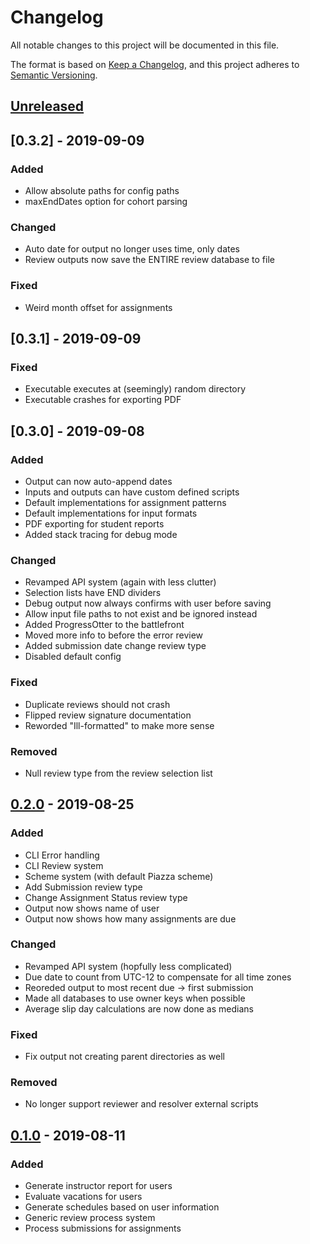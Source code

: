 # Changelog
All notable changes to this project will be documented in this file.

The format is based on [Keep a Changelog](https://keepachangelog.com/en/1.0.0/),
and this project adheres to [Semantic Versioning](https://semver.org/spec/v2.0.0.html).

## [Unreleased]

## [0.3.2] - 2019-09-09
### Added
- Allow absolute paths for config paths
- maxEndDates option for cohort parsing

### Changed
- Auto date for output no longer uses time, only dates
- Review outputs now save the ENTIRE review database to file

### Fixed
- Weird month offset for assignments

## [0.3.1] - 2019-09-09
### Fixed
- Executable executes at (seemingly) random directory
- Executable crashes for exporting PDF

## [0.3.0] - 2019-09-08
### Added
- Output can now auto-append dates
- Inputs and outputs can have custom defined scripts
- Default implementations for assignment patterns
- Default implementations for input formats
- PDF exporting for student reports
- Added stack tracing for debug mode

### Changed
- Revamped API system (again with less clutter)
- Selection lists have END dividers
- Debug output now always confirms with user before saving
- Allow input file paths to not exist and be ignored instead
- Added ProgressOtter to the battlefront
- Moved more info to before the error review
- Added submission date change review type
- Disabled default config

### Fixed
- Duplicate reviews should not crash
- Flipped review signature documentation
- Reworded "Ill-formatted" to make more sense

### Removed
- Null review type from the review selection list

## [0.2.0] - 2019-08-25
### Added
- CLI Error handling
- CLI Review system
- Scheme system (with default Piazza scheme)
- Add Submission review type
- Change Assignment Status review type
- Output now shows name of user
- Output now shows how many assignments are due

### Changed
- Revamped API system (hopfully less complicated)
- Due date to count from UTC-12 to compensate for all time zones
- Reoreded output to most recent due -> first submission
- Made all databases to use owner keys when possible
- Average slip day calculations are now done as medians

### Fixed
- Fix output not creating parent directories as well

### Removed
- No longer support reviewer and resolver external scripts

## [0.1.0] - 2019-08-11
### Added
- Generate instructor report for users
- Evaluate vacations for users
- Generate schedules based on user information
- Generic review process system
- Process submissions for assignments

[Unreleased]: https://github.com/andykuo1/progress-auditor/compare/v0.2.0...HEAD
[0.2.0]: https://github.com/andykuo1/progress-auditor/releases/tag/v0.2.0
[0.1.0]: https://github.com/andykuo1/progress-auditor/releases/tag/v0.1.0